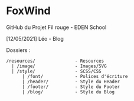 # FoxWind
GitHub du Projet Fil rouge - EDEN School 

[12/05/2021] Léo - Blog


Dossiers :

    /resources/               - Resources
      | /image/               - Images/SVG
      | /style/               - SCSS/CSS
          | /font/            - Polices d'écriture
          | /header/          - Style du Header
          | /footer/          - Style du Footer
          | /blog/            - Style du Blog